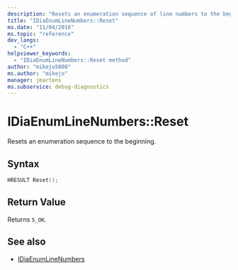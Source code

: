 ```yaml
---
description: "Resets an enumeration sequence of line numbers to the beginning."
title: "IDiaEnumLineNumbers::Reset"
ms.date: "11/04/2016"
ms.topic: "reference"
dev_langs:
  - "C++"
helpviewer_keywords:
  - "IDiaEnumLineNumbers::Reset method"
author: "mikejo5000"
ms.author: "mikejo"
manager: jmartens
ms.subservice: debug-diagnostics
---
```

# IDiaEnumLineNumbers::Reset

Resets an enumeration sequence to the beginning.

## Syntax

```C++
HRESULT Reset();
```

## Return Value
 Returns `S_OK`.

## See also
- [IDiaEnumLineNumbers](../../debugger/debug-interface-access/idiaenumlinenumbers.md)
